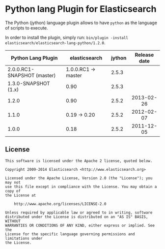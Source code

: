 Python lang Plugin for Elasticsearch
==================================

The Python (jython) language plugin allows to have `python` as the language of scripts to execute.

In order to install the plugin, simply run: `bin/plugin -install elasticsearch/elasticsearch-lang-python/1.2.0`.

|     Python Lang Plugin      |    elasticsearch    |  jython  |Release date |
|-----------------------------|---------------------|----------|:------------:|
| 2.0.0.RC1-SNAPSHOT (master) | 1.0.0.RC1 -> master |  2.5.3   |              |
| 1.3.0-SNAPSHOT (1.x)        | 0.90                |  2.5.3   |              |
| 1.2.0                       | 0.90                |  2.5.2   |  2013-02-26  |
| 1.1.0                       | 0.19 -> 0.20        |  2.5.2   |  2012-02-07  |
| 1.0.0                       | 0.18                |  2.5.2   |  2011-12-05  |

License
-------

    This software is licensed under the Apache 2 license, quoted below.

    Copyright 2009-2014 Elasticsearch <http://www.elasticsearch.org>

    Licensed under the Apache License, Version 2.0 (the "License"); you may not
    use this file except in compliance with the License. You may obtain a copy of
    the License at

        http://www.apache.org/licenses/LICENSE-2.0

    Unless required by applicable law or agreed to in writing, software
    distributed under the License is distributed on an "AS IS" BASIS, WITHOUT
    WARRANTIES OR CONDITIONS OF ANY KIND, either express or implied. See the
    License for the specific language governing permissions and limitations under
    the License.

